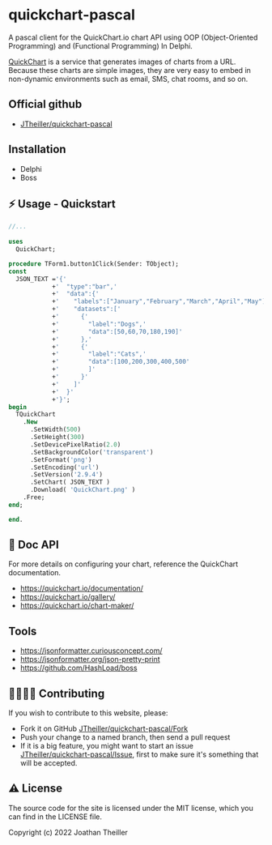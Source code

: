 # quickchart-pascal

A pascal client for the QuickChart.io chart API using OOP (Object-Oriented Programming) and (Functional Programming) In Delphi.

[QuickChart](https://quickchart.io/) is a service that generates images of charts from a URL.  Because these charts are simple images, they are very easy to embed in non-dynamic environments such as email, SMS, chat rooms, and so on.

## Official github
- [JTheiller/quickchart-pascal](https://github.com/JTheiller/quickchart-pascal)

## Installation
- Delphi
- Boss

## ⚡️ Usage - Quickstart
```Pascal - Delphi
//...
 
uses
  QuickChart;

procedure TForm1.button1Click(Sender: TObject);
const
  JSON_TEXT ='{'
            +'  "type":"bar",'
            +'  "data":{'
            +'    "labels":["January","February","March","April","May"],'
            +'    "datasets":['
            +'      {'
            +'        "label":"Dogs",'
            +'        "data":[50,60,70,180,190]'
            +'      },'
            +'      {'
            +'        "label":"Cats",'
            +'        "data":[100,200,300,400,500'
            +'        ]'
            +'      }'
            +'    ]'
            +'  }'
            +'}';
begin
  TQuickChart
    .New
      .SetWidth(500)
      .SetHeight(300)
      .SetDevicePixelRatio(2.0)
      .SetBackgroundColor('transparent')
      .SetFormat('png')
      .SetEncoding('url')
      .SetVersion('2.9.4')
      .SetChart( JSON_TEXT )
      .Download( 'QuickChart.png' )
    .Free;
end;

end.
```

## 📝 Doc API
For more details on configuring your chart, reference the QuickChart documentation.
- https://quickchart.io/documentation/
- https://quickchart.io/gallery/
- https://quickchart.io/chart-maker/

## Tools
- https://jsonformatter.curiousconcept.com/
- https://jsonformatter.org/json-pretty-print
- https://github.com/HashLoad/boss

## 👨‍💻👩‍💻 Contributing

If you wish to contribute to this website, please:
- Fork it on GitHub [JTheiller/quickchart-pascal/Fork](https://github.com/JTheiller/quickchart-pascal/fork)
- Push your change to a named branch, then send a pull request
- If it is a big feature, you might want to start an issue [JTheiller/quickchart-pascal/Issue](https://github.com/JTheiller/quickchart-pascal/issues), first to make sure it's something that will be accepted. 

## ⚠️ License
The source code for the site is licensed under the MIT license, which you can find in the LICENSE file.

Copyright (c) 2022 Joathan Theiller
